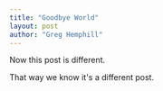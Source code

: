 ```yaml
---
title: "Goodbye World"
layout: post
author: "Greg Hemphill"
---
```


Now this post is different.

That way we know it's a different post.
